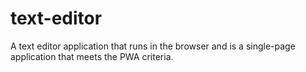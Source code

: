 # text-editor
A text editor application that runs in the browser and is a single-page application that meets the PWA criteria.
